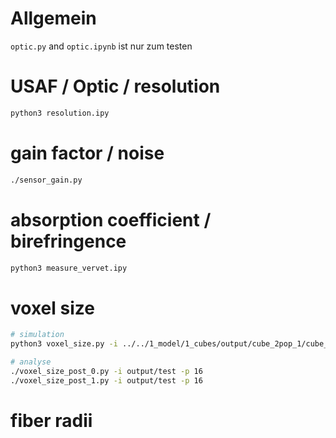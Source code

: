 # Allgemein

`optic.py` and `optic.ipynb` ist nur zum testen

# USAF / Optic / resolution

```sh
python3 resolution.ipy
```

# gain factor / noise

```sh
./sensor_gain.py
```

# absorption coefficient / birefringence

```sh
python3 measure_vervet.ipy
```

# voxel size

```sh
# simulation
python3 voxel_size.py -i ../../1_model/1_cubes/output/cube_2pop_1/cube_2pop_psi_1.00_omega_0.00_r_1.00_v0_105_.solved.h5 ../../1_model/1_cubes/output/cube_2pop_1/cube_2pop_psi_0.50_omega_90.00_r_1.00_v0_105_.solved.h5 -o output/test -p 16 -m 51 -n 10

# analyse
./voxel_size_post_0.py -i output/test -p 16
./voxel_size_post_1.py -i output/test -p 16
```

# fiber radii
